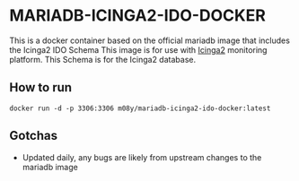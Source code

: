# MARIADB-ICINGA2-IDO-DOCKER

This is a docker container based on the official mariadb image that includes the Icinga2 IDO Schema
This image is for use with [Icinga2](https://icinga.com/) monitoring platform. This Schema is for the Icinga2 database.

## How to run

```
docker run -d -p 3306:3306 m08y/mariadb-icinga2-ido-docker:latest
```

## Gotchas

- Updated daily, any bugs are likely from upstream changes to the mariadb image
